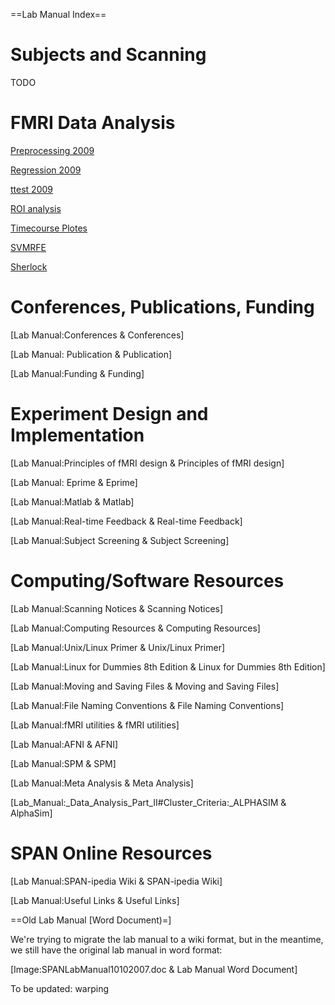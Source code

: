 ==Lab Manual Index==


# Subjects and Scanning
TODO

# FMRI Data Analysis


[Preprocessing 2009](preprocess09.md)

[Regression 2009](regression09.md)

[ttest 2009](ttest09.md)


[ROI analysis](roi_analysis.md)

[Timecourse Plotes](timecourses.md)

[SVMRFE](svm.md)

[Sherlock](sherlock.md)



# Conferences, Publications, Funding

[Lab Manual:Conferences & Conferences]

[Lab Manual: Publication  &  Publication]

[Lab Manual:Funding & Funding]

# Experiment Design and Implementation

[Lab Manual:Principles of fMRI design  &  Principles of fMRI design]

[Lab Manual: Eprime  &  Eprime]

[Lab Manual:Matlab  &  Matlab]

[Lab Manual:Real-time Feedback  &  Real-time Feedback]

[Lab Manual:Subject Screening  &  Subject Screening]

# Computing/Software Resources 

[Lab Manual:Scanning Notices & Scanning Notices]

[Lab Manual:Computing Resources & Computing Resources]

[Lab Manual:Unix/Linux Primer & Unix/Linux Primer]

[Lab Manual:Linux for Dummies 8th Edition &  Linux for Dummies 8th Edition]

[Lab Manual:Moving and Saving Files & Moving and Saving Files]

[Lab Manual:File Naming Conventions & File Naming Conventions]

[Lab Manual:fMRI utilities & fMRI utilities]

[Lab Manual:AFNI & AFNI]

[Lab Manual:SPM & SPM]

[Lab Manual:Meta Analysis & Meta Analysis]

[Lab_Manual:_Data_Analysis_Part_II#Cluster_Criteria:_ALPHASIM & AlphaSim]

# SPAN Online Resources

[Lab Manual:SPAN-ipedia Wiki & SPAN-ipedia Wiki]

[Lab Manual:Useful Links & Useful Links]

==Old Lab Manual [Word Document)=]

We're trying to migrate the lab manual to a wiki format, but in the meantime, we still have the original lab manual in word format:

[Image:SPANLabManual10102007.doc & Lab Manual Word Document]

To be updated: warping
